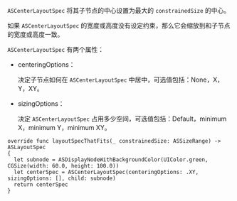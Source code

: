 
`ASCenterLayoutSpec` 将其子节点的中心设置为最大的 `constrainedSize` 的中心。


如果 `ASCenterLayoutSpec` 的宽度或高度没有设定约束，那么它会缩放到和子节点的宽度或高度一致。

`ASCenterLayoutSpec` 有两个属性：

* centeringOptions：

    决定子节点如何在 `ASCenterLayoutSpec` 中居中，可选值包括：None，X，Y，XY。

* sizingOptions：

    决定 `ASCenterLayoutSpec` 占用多少空间，可选值包括：Default，minimum X，minimum Y，minimum XY。

```
override func layoutSpecThatFits(_ constrainedSize: ASSizeRange) -> ASLayoutSpec
{
  let subnode = ASDisplayNodeWithBackgroundColor(UIColor.green, CGSize(width: 60.0, height: 100.0))
  let centerSpec = ASCenterLayoutSpec(centeringOptions: .XY, sizingOptions: [], child: subnode)
  return centerSpec
}
```
